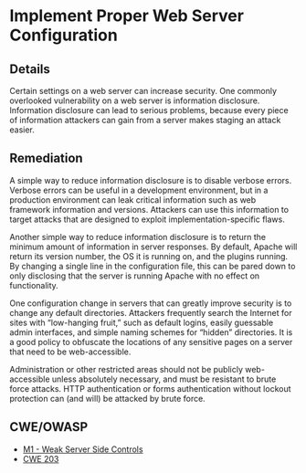 # Implement Proper Web Server Configuration

## Details 

Certain settings on a web server can increase security. One commonly overlooked vulnerability on a web server is information disclosure. Information disclosure can lead to serious problems, because every piece of information attackers can gain from a server makes staging an attack easier.

## Remediation

A simple way to reduce information disclosure is to disable verbose errors. Verbose errors can be useful in a development environment, but in a production environment can leak critical information such as web framework information and versions. Attackers can use this information to target attacks that are designed to exploit implementation-specific flaws.

Another simple way to reduce information disclosure is to return the minimum amount of information in server responses. By default, Apache will return its version number, the OS it is running on, and the plugins running. By changing a single line in the configuration file, this can be pared down to only disclosing that the server is running Apache with no effect on functionality.

One configuration change in servers that can greatly improve security is to change any default directories. Attackers frequently search the Internet for sites with “low-hanging fruit,” such as default logins, easily guessable admin interfaces, and simple naming schemes for “hidden” directories. It is a good policy to obfuscate the locations of any sensitive pages on a server that need to be web-accessible.

Administration or other restricted areas should not be publicly web-accessible unless absolutely necessary, and must be resistant to brute force attacks. HTTP authentication or forms authentication without lockout protection can (and will) be attacked by brute force.
 
## CWE/OWASP

 * [M1 - Weak Server Side Controls](https://www.owasp.org/index.php/Mobile_Top_10_2014-M1)
 * [CWE 203](http://cwe.mitre.org/data/definitions/203.html)
